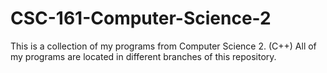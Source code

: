 # CSC-161-Computer-Science-2
This is a collection of my programs from Computer Science 2. (C++)
All of my programs are located in different branches of this repository.
